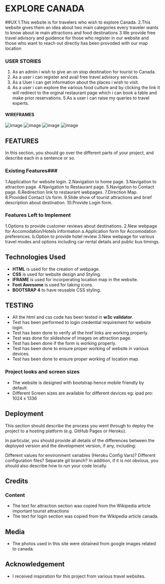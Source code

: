 # EXPLORE CANADA
   ##UX
1.This website is for travelers who wish to explore Canada.
2.This website gives them an idea about two main categories every traveler wants to know about ie main attractions and food destinations
3.We provide free travel advisory and guidence for those who register in our website and those who want to reach out directly has been provoded with our map location
### USER STORIES ###
1. As an admin i wish to give an on stop destination for tourist to Canada.
2. As a user i can register and avail free travel advisory services.
 3. As a User i can get information about the places i wish to visit.
 4. As a user i can explore the various food culture and by clicking the link it will redirect to the orginal restaurant page which i can book a table and make prior reservations.
 5.As a user i can raise my queries to travel experts.
 
 #### WIREFRAMES ####
 ![image](https://drive.google.com/uc?export=view&id=1tG-hiJTTTKOeyak3HMLi7YEYJn1vSfDo)
 ![image](https://drive.google.com/file/d/1tG-hiJTTTKOeyak3HMLi7YEYJn1vSfDo/view?usp=sharing)
![image](https://drive.google.com/file/d/1tCBlgCWRXUfSP-nRs8Pfbdmnh8hIAJ30/view?usp=sharing)
![image](https://drive.google.com/file/d/1tGVf978Va3Vey_6QDwz1ZeA4CUBt06Ne/view?usp=sharing)

## FEATURES ##
In this section, you should go over the different parts of your project, and describe each in a sentence or so.
### Existing Features###
1.Application for website login.
2.Navigation to home page.
3.Navigation to attraction page.
4.Navigation to Restaurant page.
5.Navigation to Contact page.
6.Redirection link to restaurant webpages.
7.Direction Map.
8.Provided Contact Us form.
9.Slide show of tourist attractions and brief description about destination.
10.Provide Login form.

### Features Left to Implement ###
1.Options to provide customer reviews about destinations.
2.New webpage for Accomodation/Hotels information
    a.Application form for Accomodation preferences.
    b.Option to provide hotel review
3.New webpage for various travel modes and options including car rental details and public bus timings.
 
 ## Technologies Used ##
 * **HTML** is used for the creation of webpage.
 * **CSS** is used for website design and Styling.
 * **IFRAME** is used for incorperating location map in the website.
 * **Font Awesome** is used for taking icons.
 * **BOOTSRAP 4** to have reusable CSS styling.
 
 ## TESTING ##
 * All the html and css code has been tested in **w3c validator**.
 * Test has been performed to login credential requirement for website login.
 * Test has been done to verify all the href links are working properly.
 * Test was done for slideshow of images on attraction page.
 * Test has been done if the form is working properly.
 * Test has been done to ensure proper working of website in various devices.
 * Test has been done to ensure proper working of location map.
 
 ### Project looks and screen sizes ###
 
* The website is designed with bootstrap hence mobile friendly by default.
* Different Screen sizes are available for different devices
  eg: ipad pro: 1024 x 1336
  
## Deployment ##
This section should describe the process you went through to deploy the project to a hosting platform (e.g. GitHub Pages or Heroku).

In particular, you should provide all details of the differences between the deployed version and the development version, if any, including:

Different values for environment variables (Heroku Config Vars)?
Different configuration files?
Separate git branch?
In addition, if it is not obvious, you should also describe how to run your code locally.

## Credits ##
### Content ###
* The text for attraction section was copied from the Wikipedia article important tourist attractions
* The text for login section was copied from the Wikipedia article canada.

## Media ##
* The photos used in this site were obtained from google images related to canada.

## Acknowledgement ##
* I received inspiration for this project from various travel websites.
  
 
 
 








